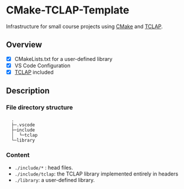 # CMake-TCLAP-Template

Infrastructure for small course projects using [CMake](https://cmake.org/) and [TCLAP](http://tclap.sourceforge.net/).

## Overview

- [x] CMakeLists.txt for a user-defined library
- [x] VS Code Configuration
- [x] [TCLAP](https://github.com/mirror/tclap) included

## Description

### File directory structure

```
  .
  ├─.vscode
  ├─include
  │  └─tclap
  └─library
```

### Content

- `./include/*` : head files.
- `./include/tclap`:  the TCLAP library implemented entirely in headers
- `./library`: a user-defined library.
